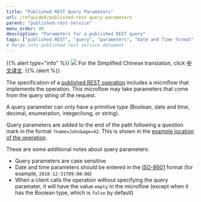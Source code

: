 ```yaml
---
title: "Published REST Query Parameters"
url: /refguide8/published-rest-query-parameters
parent: "published-rest-service"
menu_order: 40
description: "Parameters for a published REST query"
tags: ["published REST", "query", "parameters", "Date and Time format", "studio pro"]
# Merge into published rest service document
---
```


{{% alert type="info" %}}
<img src="attachments/chinese-translation/china.png" style="display: inline-block; margin: 0" /> For the Simplified Chinese translation, click [中文译文](https://cdn.mendix.tencent-cloud.com/documentation/refguide8/published-rest-query-parameters.pdf).
{{% /alert %}}

The specification of a [published REST operation](published-rest-operation) includes a microflow that implements the operation. This microflow may take parameters that come from the query string of the request.

A query parameter can only have a primitive type (Boolean, date and time, decimal, enumeration, integer/long, or string).

Query parameters are added to the end of the path following a question mark in the format `?name=John&age=42`. This is shown in the [example location of the operation](published-rest-operation#example-location).

These are some additional notes about query parameters:

* Query parameters are case sensitive
* Date and time parameters should be entered in the [ISO-8601](https://www.w3schools.com/xml/schema_dtypes_date.asp) format (for example, `2018-12-31T09:00:00`)
* When a client calls the operation without specifying the query paramater, it will have the value `empty` in the microflow (except when it has the Boolean type, which is `false` by default)
